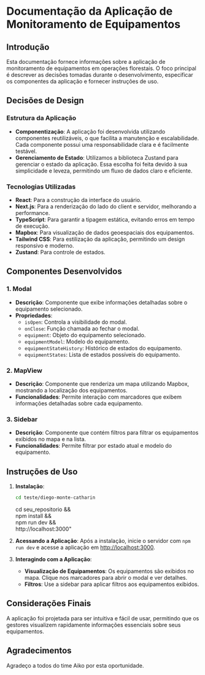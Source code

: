 # Documentação da Aplicação de Monitoramento de Equipamentos

## Introdução

Esta documentação fornece informações sobre a aplicação de monitoramento de equipamentos em operações florestais. O foco principal é descrever as decisões tomadas durante o desenvolvimento, especificar os componentes da aplicação e fornecer instruções de uso.

## Decisões de Design

### Estrutura da Aplicação

- **Componentização**: A aplicação foi desenvolvida utilizando componentes reutilizáveis, o que facilita a manutenção e escalabilidade. Cada componente possui uma responsabilidade clara e é facilmente testável.
- **Gerenciamento de Estado**: Utilizamos a biblioteca Zustand para gerenciar o estado da aplicação. Essa escolha foi feita devido à sua simplicidade e leveza, permitindo um fluxo de dados claro e eficiente.

### Tecnologias Utilizadas

- **React**: Para a construção da interface do usuário.
- **Next.js**: Para a renderização do lado do client e servidor, melhorando a performance.
- **TypeScript**: Para garantir a tipagem estática, evitando erros em tempo de execução.
- **Mapbox**: Para visualização de dados geoespaciais dos equipamentos.
- **Tailwind CSS**: Para estilização da aplicação, permitindo um design responsivo e moderno.
- **Zustand**: Para controle de estados.

## Componentes Desenvolvidos

### 1. **Modal**

- **Descrição**: Componente que exibe informações detalhadas sobre o equipamento selecionado.
- **Propriedades**:
  - `isOpen`: Controla a visibilidade do modal.
  - `onClose`: Função chamada ao fechar o modal.
  - `equipment`: Objeto do equipamento selecionado.
  - `equipmentModel`: Modelo do equipamento.
  - `equipmentStateHistory`: Histórico de estados do equipamento.
  - `equipmentStates`: Lista de estados possíveis do equipamento.

### 2. **MapView**

- **Descrição**: Componente que renderiza um mapa utilizando Mapbox, mostrando a localização dos equipamentos.
- **Funcionalidades**: Permite interação com marcadores que exibem informações detalhadas sobre cada equipamento.

### 3. **Sidebar**

- **Descrição**: Componente que contém filtros para filtrar os equipamentos exibidos no mapa e na lista.
- **Funcionalidades**: Permite filtrar por estado atual e modelo do equipamento.

## Instruções de Uso

1. **Instalação**:

    ```bash
    cd teste/diego-monte-catharin
    ```
    cd seu_repositorio && \
    npm install && \
    npm run dev && \
   http://localhost:3000"

2. **Acessando a Aplicação**:
   Após a instalação, inicie o servidor com `npm run dev` e acesse a aplicação em [http://localhost:3000](http://localhost:3000).

3. **Interagindo com a Aplicação**:
   - **Visualização de Equipamentos**: Os equipamentos são exibidos no mapa. Clique nos marcadores para abrir o modal e ver detalhes.
   - **Filtros**: Use a sidebar para aplicar filtros aos equipamentos exibidos.

## Considerações Finais

A aplicação foi projetada para ser intuitiva e fácil de usar, permitindo que os gestores visualizem rapidamente informações essenciais sobre seus equipamentos.

## Agradecimentos

Agradeço a todos do time Aiko por esta oportunidade.